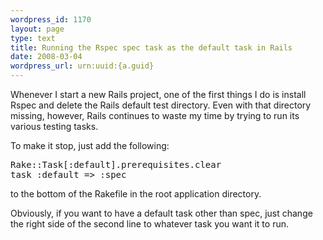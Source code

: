 ```yaml
--- 
wordpress_id: 1170
layout: page
type: text
title: Running the Rspec spec task as the default task in Rails
date: 2008-03-04  
wordpress_url: urn:uuid:{a.guid}
---
```

<p>Whenever I start a new Rails project, one of the first things I do is install Rspec and delete the Rails default test directory.  Even with that directory missing, however, Rails continues to waste my time by trying to run its various testing tasks.</p>

<p>To make it stop, just add the following:</p>

<pre>Rake::Task[:default].prerequisites.clear
task :default => :spec</pre>

<p>to the bottom of the Rakefile in the root application directory. </p>

<p>Obviously, if you want to have a default task other than spec, just change the right side of the second line to whatever task you want it to run.</p>
